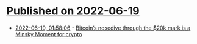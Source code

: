 # [Published on 2022-06-19](index.md)

* [2022-06-19, 01:58:06](https://news.ycombinator.com/item?id=31795449) - [Bitcoin’s nosedive through the $20k mark is a Minsky Moment for crypto](https://www.marketwatch.com/story/bitcoins-nosedive-through-the-20-000-mark-is-a-minsky-moment-for-crypto-psychologically-for-a-lot-of-people-this-is-galling-11655591456)

